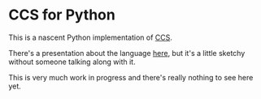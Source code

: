 CCS for Python
==============

This is a nascent Python implementation of [CCS][1].

There's a presentation about the language [here][2], but it's a little sketchy
without someone talking along with it.

This is very much work in progress and there's really nothing to see here yet.

[1]: http://github.com/hellige/ccs
[2]: http://hellige.github.io/ccs
